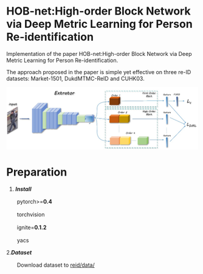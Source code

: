 # HOB-net:High-order Block Network via Deep Metric Learning for Person Re-identification  

Implementation of the paper HOB-net:High-order Block Network via Deep Metric Learning for Person Re-identification.  
  
The approach proposed in the paper is simple yet effective on three re-ID datasets: Market-1501, DukdMTMC-ReID and CUHK03.  

![Alt text](https://github.com/NothingToSay99/HOB-net/blob/main/images/p2.png)

# Preparation

1. ***Install***

　　pytorch>=**0.4** 

　　torchvision  

　　ignite=**0.1.2** 

　　yacs  

2.***Dataset***  

　　Download dataset to [reid/data/](https://github.com/NothingToSay99/HOB-net/tree/main/reid/data)

